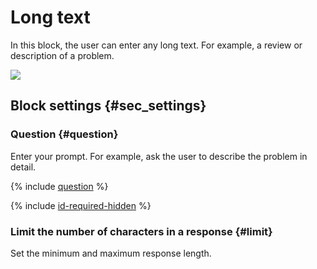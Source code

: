 # Long text

In this block, the user can enter any long text. For example, a review or description of a problem.

![](../../_assets/forms/tutorial-long-text.gif)

## Block settings {#sec_settings}

### Question {#question}

Enter your prompt. For example, ask the user to describe the problem in detail.

{% include [question](../../_includes/forms/question.md) %}

{% include [id-required-hidden](../../_includes/forms/id-required-hidden.md) %}

### Limit the number of characters in a response {#limit}

Set the minimum and maximum response length.

